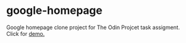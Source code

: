 # google-homepage

Google homepage clone project for The Odin Projcet task assigment.  
Click for [demo.](https://odin-project-curriculum.vercel.app/google-homepage/index.html#)  

